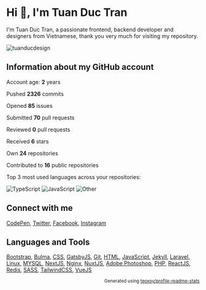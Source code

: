 # Hi 👋, I'm Tuan Duc Tran

I'm Tuan Duc Tran, a passionate frontend, backend developer and designers from Vietnamese, thank you very much for visiting my repository.

![tuanducdesign](https://komarev.com/ghpvc/?username=tuanducdesign&label=Profile%20views&color=0e75b6&style=flat)

## Information about my GitHub account

Account age: **2** years

Pushed **2326** commits

Opened **85** issues

Submitted **70** pull requests

Reviewed **0** pull requests

Received **6** stars

Own **24** repositories

Contributed to **16** public repositories

Top 3 most used languages across your repositories:

![TypeScript](https://img.shields.io/static/v1?style=flat-square&label=%E2%A0%80&color=555&labelColor=%233178c6&message=TypeScript%EF%B8%B136.4%25)
![JavaScript](https://img.shields.io/static/v1?style=flat-square&label=%E2%A0%80&color=555&labelColor=%23f1e05a&message=JavaScript%EF%B8%B125.6%25)
![Other](https://img.shields.io/static/v1?style=flat-square&label=%E2%A0%80&color=555&labelColor=%23ededed&message=Other%EF%B8%B137.8%25)

## Connect with me

[CodePen](https://codepen.io/tuanducdesign), [Twitter](https://twitter.com/tuanducdesigner), [Facebook](https://fb.com/tuanduc.support), [Instagram](https://instagram.com/mi.profile.56)

## Languages and Tools

[Bootstrap](https://getbootstrap.com), [Bulma](https://bulma.io/), [CSS](https://www.w3schools.com/css/), [GatsbyJS](https://www.gatsbyjs.com/), [Git](https://git-scm.com/), [HTML](https://www.w3.org/html/), [JavaScript](https://developer.mozilla.org/en-US/docs/Web/JavaScript), [Jekyll](https://jekyllrb.com/), [Laravel](https://laravel.com/), [Linux](https://www.linux.org/), [MYSQL](https://www.mysql.com/), [NextJS](https://nextjs.org/), [Nginx](https://www.nginx.com), [NuxtJS](https://nuxtjs.org/), [Adobe Photoshop](https://www.photoshop.com/en), [PHP](https://www.php.net), [ReactJS](https://reactjs.org/), [Redis](https://redis.io), [SASS](https://sass-lang.com), [TailwindCSS](https://tailwindcss.com/), [VueJS](https://vuejs.org/)

<p align="right"><sub>Generated using <a href="https://github.com/marketplace/actions/profile-readme-stats">teoxoy/profile-readme-stats</a></sub></p>
